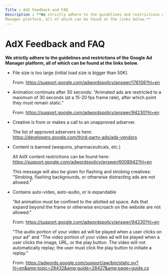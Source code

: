 ```yaml
---
Title : AdX Feedback and FAQ
Description : **We strictly adhere to the guidelines and restrictions of the Google Ad
Manager platform, all of which can be found at the links below.**
---
```



# AdX Feedback and FAQ



**We strictly adhere to the guidelines and restrictions of the Google Ad
Manager platform, all of which can be found at the links below.**

- File size is too large (initial load size is bigger than 50K).

  From:
  <a href="https://support.google.com/adwordspolicy/answer/176108?hl=en"
  class="xref"
  target="_blank">https://support.google.com/adwordspolicy/answer/176108?hl=en</a>

<!-- -->

- Animation continues after 30 seconds: "Animated ads are restricted to
  a maximum of 30 seconds (at a 15-20 fps frame rate), after which point
  they must remain static."

  From:
  <a href="https://support.google.com/adwordspolicy/answer/94230?hl=en"
  class="xref"
  target="_blank">https://support.google.com/adwordspolicy/answer/94230?hl=en</a>

<!-- -->

- Creative is from or makes a call to an unapproved adserver.

  The list of approved adservers is here:
  <a href="https://developers.google.com/third-party-ads/adx-vendors"
  class="xref"
  target="_blank">https://developers.google.com/third-party-ads/adx-vendors</a>

<!-- -->

- Content is banned (weapons, pharmaceuticals, etc.)

  All AdX content restrictions can be found here:
  <a href="https://support.google.com/adwordspolicy/answer/6008942?hl=en"
  class="xref"
  target="_blank">https://support.google.com/adwordspolicy/answer/6008942?hl=en</a>

  This message will also be given for flashing and strobing creatives:
  "Strobing, flashing backgrounds, or otherwise distracting ads are not
  allowed."

<!-- -->

- Contains auto-video, auto-audio, or is expandable

  "Ad animation must be confined to the allotted ad space. Ads that
  expand beyond the frame or otherwise encroach on the website are not
  allowed."

  From:
  <a href="https://support.google.com/adwordspolicy/answer/94230?hl=en"
  class="xref"
  target="_blank">https://support.google.com/adwordspolicy/answer/94230?hl=en</a>

  "The audio portion of your video ad will be played when a user clicks
  on your ad" and "The video portion of your video ad will be played
  when a user clicks the image, URL, or the play button. The video will
  not automatically replay; the user must click the play button to
  initiate a replay."

  From: <a
  href="https://adwords.google.com/support/aw/bin/static.py?hl=en&amp;topic=28432&amp;guide=28427&amp;page=guide.cs"
  class="xref"
  target="_blank">https://adwords.google.com/support/aw/bin/static.py?hl=en&amp;topic=28432&amp;guide=28427&amp;page=guide.cs</a>




